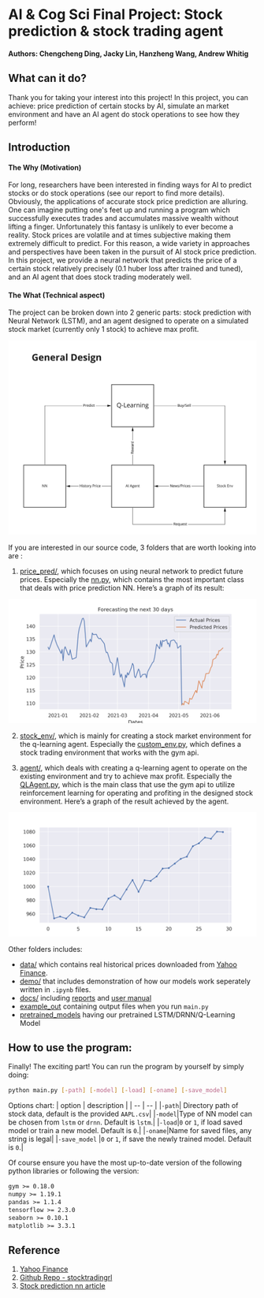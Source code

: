 # AI & Cog Sci Final Project: Stock prediction & stock trading agent

#### Authors: Chengcheng Ding, Jacky Lin, Hanzheng Wang, Andrew Whitig

## What can it do?

Thank you for taking your interest into this project! In this project, you can achieve: price prediction of certain stocks by AI, simulate an market environment and have an AI agent do stock operations to see how they perform!

## Introduction

#### The Why (Motivation) 

For long, researchers have been interested in finding ways for AI to predict stocks or do stock operations (see our report to find more details). Obviously, the applications of accurate stock price prediction are alluring. One can imagine putting one's feet up and running a program which successfully executes trades and accumulates massive wealth without lifting a finger. Unfortunately this fantasy is unlikely to ever become a reality. Stock prices are volatile and at times subjective making them extremely difficult to predict. For this reason, a wide variety in approaches and perspectives have been taken in the pursuit of AI stock price prediction. In this project, we provide a neural network that predicts the price of a certain stock relatively precisely (0.1 huber loss after trained and tuned), and an AI agent that does stock trading moderately well.

#### The What (Technical aspect)

The project can be broken down into 2 generic parts: stock prediction with Neural Network (LSTM), and an agent designed to operate on a simulated stock market (currently only 1 stock) to achieve max profit.

![uml](example_out/UML.jpg)

If you are interested in our source code, 3 folders that are worth looking into are : 
1. [price_pred/](price_pred/), which focuses on using neural network to predict future prices. Especially the [nn.py](price_pred/nn.py), which contains the most important class that deals with price prediction NN. Here’s a graph of its result:

![uml](example_out/result_pred.png)

2. [stock_env/](stock_env/), which is mainly for creating a stock market environment for the q-learning agent. Especially the [custom_env.py](stock_env/custom_env.py), which defines a stock trading environment that works with the gym api.

3. [agent/](agent/), which deals with creating a q-learning agent to operate on the existing environment and try to achieve max profit. Especially the [QLAgent.py](agent/QLAgent.py), which is the main class that use the gym api to utilize reinforcement learning for operating and profiting in the designed stock environment. Here’s a graph of the result achieved by the agent.

![uml](example_out/result_reward.png)

Other folders includes:

* [data/](data/) which contains real historical prices downloaded from [Yahoo Finance](https://finance.yahoo.com/).
* [demo/](demo/) that includes demonstration of how our models work seperately written in `.ipynb` files. 
* [docs/](docs/) including [reports](docs/reports.pdf) and [user manual](UserManual.pdf)
* [example_out](example_out/) containing output files when you run `main.py`
* [pretrained_models](pretrained_models) having our pretrained LSTM/DRNN/Q-Learning Model


## How to use the program:
Finally! The exciting part! You can run the program by yourself by simply doing:

```bash
python main.py [-path] [-model] [-load] [-oname] [-save_model]
```

Options chart:
|  option | description | 
|  -- |  -- | 
|`-path`| Directory path of stock data, default is the provided `AAPL.csv`|
|`-model`|Type of NN model can be chosen from `lstm` or `drnn`. Default is `lstm`.|
|`-load`|`0` or `1`, if load saved model or train a new model. Default is `0`.|
|`-oname`|Name for saved files, any string is legal|
|`-save_model` |`0` or `1`, if save the newly trained model. Default is `0`.|

Of course ensure you have the most up-to-date version of the following python libraries or following the version: 

```
gym >= 0.18.0
numpy >= 1.19.1
pandas >= 1.1.4
tensorflow >= 2.3.0
seaborn >= 0.10.1
matplotlib >= 3.3.1
```

## Reference

1. [Yahoo Finance](https://finance.yahoo.com/)
2. [Github Repo - stocktradingrl](https://github.com/gustavovargas/stocktradingrl)
3. [Stock prediction nn article](https://link.springer.com/article/10.1007/s13042-019-01041-1#:~:text=Currently%2C%20there%20are%20many%20methods%20for%20stock%20price%20prediction.&text=The%20experiments%20show%20that%20the,prediction%20accuracy%20is%20over%2095%25)